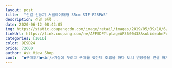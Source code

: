 ```yaml
---
layout: post 
title:  "신일 선풍기 서큘레이터형 35cm SIF-P28PWS" 
description: 신일 선풍 ..
date: 2020-06-12 08:42:05 
img: https://static.coupangcdn.com/image/retail/images/2019/05/09/18/6/b59f9d12-c14f-4323-b4f4-6a469fa38d97.jpg 
linkUrl: https://link.coupang.com/re/AFFSDP?lptag=AF3600438&subid=ahnPublicAsk&pageKey=225464976&itemId=712709400&vendorItemId=4808033004&traceid=V0-113-1d056c0619d607bc 
categories: [1016] 
color: 9E9D24 
price: 72600 
author: Ask View Shop 
cont:  "●구매후기●<br/>거실에 두려고 구매를 했는데 조립을 하다 보니 연장봉을 연결 하지 않으면 일반 선풍기보다 약간 높은 키높이 선풍기가 되네요.<br/><br/>그런데 이제품은 나사 3개풀고 살짝옆으로 쬐끔 돌리면끝!!<br/>그렇다고 뭐야할만큼 작은것도 아닌데<br/>꽤나 괜찮은 선풍기 입니다.<br/><br/>넓은 거실이나 식당,학원,사무실 등 실내에서 사용 가능한  써큘레이터형 스탠드선풍기 입니다.<br/><br/>넓은공간 사용시 너무 만족합니다.<br/><br/>디자인도  깔끔하고 무엇보다  시원하고 조용하네요.<br/><br/>딱  좋네요<br/>딸아이 침실에도 해줄려고  재구매 바로GOGO합니다<br/>망도 촘촘해서 아이들이 만져도 기존 선풍기 보다는 조금 더 안전한 것 같고요 완전 조립하면 높이도 아주 높아져 에어컨 바람을 멀리까지 보내 주는군요.<br/><br/>미풍인데도 확실히 바람이  멀리까지  슈슈<br/>부드럽게 슈^^<br/>색상도 깔끔하고 서큘레이터라는 선풍기 바람이 멀리멀리 가는군요 조립하기에 따라 어디서든 사용할 수 있어 활용도가 정말 괜찮은 것 같습니다.<br/><br/>선풍기  조립제품들보면 끼우고 돌리고 하느라  정말 자증나기도하는데 .<br/>.<br/>특히 청소한번할려거든 선풍기 머리부분  여는게  정말힘들잖아요.<br/><br/>선풍기 머리가  그닥크지 않아서  더  좋은데요.<br/><br/>수동식 버튼으로 90도회전,미풍부터 터보까지 4단계 풍량조절 과 큰사이즈와는 달리 조용하고 안정감이 있어요.<br/> 써큘레이터라 바람도 멀리까지 전달되어 쾌적한 실내온도를 유지해 줍니다.<br/><br/>슬림해보이고 바람은 더세고^^<br/>아쉬운 점은 간단하지만 조립후 사용한다는 것과 코드길이가 좀 짧아 멀티탭이 별도로 있어야 한다는 점이네요.<br/><br/>이쁘니깐 더좋고^^<br/>일반적인  선풍기의 넙적한 머리보다  좋아요.<br/><br/>조립하기도 너 무간단합니다.<br/><br/>침대방에서 사용하기도 정말 적당한 것 같습니다.<br/><br/>침대옆에 쓸때는 좌식용 선풍기가  키를 높혀도 좀 불편한데<br/>큰 장점은 정격소비전력 45W로 효율이 너무 좋다는 점.<br/><br/>키가큰게  좋긴하네요.<br/><br/>" 
---
```

